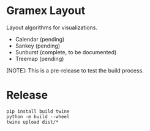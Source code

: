 # Gramex Layout

Layout algorithms for visualizations.

- Calendar (pending)
- Sankey (pending)
- Sunburst (complete, to be documented)
- Treemap (pending)

[NOTE]: This is a pre-release to test the build process.


# Release

```shell
pip install build twine
python -m build --wheel
twine upload dist/*
```
